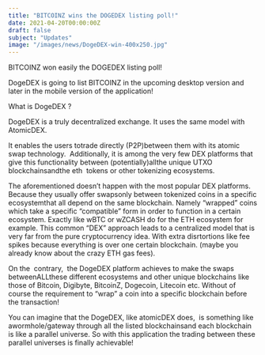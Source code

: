 ```yaml
---
title: "BITCOINZ wins the DOGEDEX listing poll!"
date: 2021-04-20T00:00:00Z
draft: false
subject: "Updates"
image: "/images/news/DogeDEX-win-400x250.jpg"
---
```


BITCOINZ won easily the DOGEDEX listing poll!

DogeDEX is going to list BITCOINZ in the upcoming desktop version and later in the mobile version of the application!

What is DogeDEX ?

DogeDEX is a truly decentralized exchange. It uses the same model with AtomicDEX.

It enables the users totrade directly (P2P)between them with its atomic swap technology.  Additionally, it is among the very few DEX platforms that give this functionality between (potentially)allthe unique UTXO blockchainsandthe eth  tokens or other tokenizing ecosystems.

The aforementioned doesn’t happen with the most popular DEX platforms. Because they usually offer swapsonly between tokenized coins in a specific ecosystemthat all depend on the same blockchain. Namely “wrapped” coins which take a specific “compatible” form in order to function in a certain ecosystem. Exactly like wBTC or wZCASH do for the ETH ecosystem for example. This common “DEX” approach leads to a centralized model that is very far from the pure cryptocurrency idea. With extra disrtortions like fee spikes because everything is over one certain blockchain. (maybe you already know about the crazy ETH gas fees).

On the  contrary,  the DogeDEX platform achieves to make the swaps betweenALLthese different ecosystems and other unique blockchains like those of Bitcoin, Digibyte, BitcoinZ, Dogecoin, Litecoin etc. Without of course the requirement to “wrap” a coin into a specific blockchain before the transaction!

You can imagine that the DogeDEX, like atomicDEX does,  is something like awormhole/gateway through all the listed blockchainsand each blockchain is like a parallel universe. So with this application the trading between these parallel universes is finally achievable!
